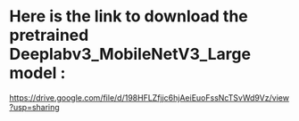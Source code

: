 # Here is the link to download the pretrained Deeplabv3_MobileNetV3_Large model : 
https://drive.google.com/file/d/198HFLZfjjc6hjAeiEuoFssNcTSvWd9Vz/view?usp=sharing
